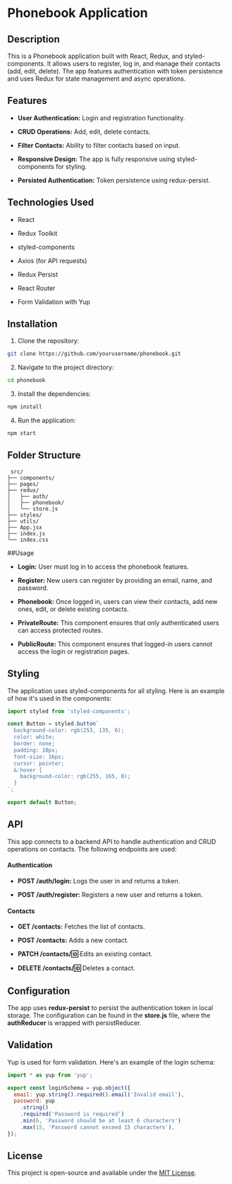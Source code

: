 # Phonebook Application

## Description

This is a Phonebook application built with React, Redux, and styled-components.
It allows users to register, log in, and manage their contacts (add, edit,
delete). The app features authentication with token persistence and uses Redux
for state management and async operations.

## Features

- **User Authentication:** Login and registration functionality.

- **CRUD Operations:** Add, edit, delete contacts.

- **Filter Contacts:** Ability to filter contacts based on input.

- **Responsive Design:** The app is fully responsive using styled-components for
  styling.

- **Persisted Authentication:** Token persistence using redux-persist.

## Technologies Used

- React

- Redux Toolkit

- styled-components

- Axios (for API requests)

- Redux Persist

- React Router

- Form Validation with Yup

## Installation

1. Clone the repository:

```bash
git clone https://github.com/yourusername/phonebook.git
```

2. Navigate to the project directory:

```bash
cd phonebook
```

3. Install the dependencies:

```bash
npm install
```

4. Run the application:

```bash
npm start
```

## Folder Structure

```pgsql
 src/
├── components/
├── pages/
├── redux/
│   ├── auth/
│   ├── phonebook/
│   └── store.js
├── styles/
├── utils/
├── App.jsx
├── index.js
└── index.css
```

##Usage

- **Login:** User must log in to access the phonebook features.

- **Register:** New users can register by providing an email, name, and
  password.

- **Phonebook:** Once logged in, users can view their contacts, add new ones,
  edit, or delete existing contacts.

- **PrivateRoute:** This component ensures that only authenticated users can
  access protected routes.

- **PublicRoute:** This component ensures that logged-in users cannot access the
  login or registration pages.

## Styling

The application uses styled-components for all styling. Here is an example of
how it's used in the components:

```js
import styled from 'styled-components';

const Button = styled.button`
  background-color: rgb(253, 135, 6);
  color: white;
  border: none;
  padding: 10px;
  font-size: 16px;
  cursor: pointer;
  &:hover {
    background-color: rgb(255, 165, 0);
  }
`;

export default Button;
```

## API

This app connects to a backend API to handle authentication and CRUD operations
on contacts. The following endpoints are used:

#### Authentication

- **POST /auth/login:** Logs the user in and returns a token.

- **POST /auth/register:** Registers a new user and returns a token.

#### Contacts

- **GET /contacts:** Fetches the list of contacts.

- **POST /contacts:** Adds a new contact.

- **PATCH /contacts/:id:** Edits an existing contact.

- **DELETE /contacts/:id:** Deletes a contact.

## Configuration

The app uses **redux-persist** to persist the authentication token in local
storage. The configuration can be found in the **store.js** file, where the
**authReducer** is wrapped with persistReducer.

## Validation

Yup is used for form validation. Here's an example of the login schema:

```js
import * as yup from 'yup';

export const loginSchema = yup.object({
  email: yup.string().required().email('Invalid email'),
  password: yup
    .string()
    .required('Password is required')
    .min(6, 'Password should be at least 6 characters')
    .max(15, 'Password cannot exceed 15 characters'),
});
```

## License

This project is open-source and available under the [MIT License](./LICENSE).
